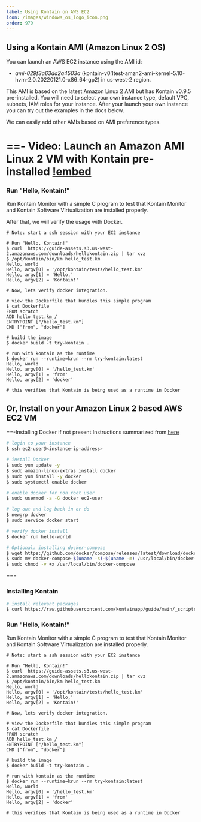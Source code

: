 ```yaml
---
label: Using Kontain on AWS EC2
icon: /images/windows_os_logo_icon.png
order: 979
---
```


## Using a Kontain AMI (Amazon Linux 2 OS)
You can launch an AWS EC2 instance using the AMI id: 
- *ami-029f3a63da2a4503a* (kontain-v0.1test-amzn2-ami-kernel-5.10-hvm-2.0.20220121.0-x86_64-gp2) in us-west-2 region.

This AMI is based on the latest Amazon Linux 2 AMI but has Kontain v0.9.5 pre-installed.  You will need to select your own instance type, default VPC, subnets, IAM roles for your instance.  After your launch your own instance you can try out the examples in the docs below.

We can easily add other AMIs based on AMI preference types.

==- Video: Launch an Amazon AMI Linux 2 VM with Kontain pre-installed
[!embed](https://youtu.be/YX8sUiFyb2k)
===

### Run "Hello, Kontain!"
Run Kontain Monitor with a simple C program to test that Kontain Monitor and Kontain Software Virtualization are installed properly.

After that, we will verify the usage with Docker.

```shell
# Note: start a ssh session with your EC2 instance

# Run "Hello, Kontain!"
$ curl  https://guide-assets.s3.us-west-2.amazonaws.com/downloads/hellokontain.zip | tar xvz
$ /opt/kontain/bin/km hello_test.km
Hello, world
Hello, argv[0] = '/opt/kontain/tests/hello_test.km'
Hello, argv[1] = 'Hello,'
Hello, argv[2] = 'Kontain!'

# Now, lets verify docker integration.

# view the Dockerfile that bundles this simple program
$ cat Dockerfile
FROM scratch
ADD hello_test.km /
ENTRYPOINT ["/hello_test.km"]
CMD ["from", "docker"]

# build the image
$ docker build -t try-kontain .

# run with kontain as the runtime
$ docker run --runtime=krun --rm try-kontain:latest
Hello, world
Hello, argv[0] = '/hello_test.km'
Hello, argv[1] = 'from'
Hello, argv[2] = 'docker'

# this verifies that Kontain is being used as a runtime in Docker
```

## Or, Install on your Amazon Linux 2 based AWS EC2 VM

==-Installing Docker if not present
Instructions summarized from [here](https://docs.aws.amazon.com/AmazonECS/latest/developerguide/docker-basics.html)

```bash
# login to your instance
$ ssh ec2-user@<instance-ip-address>

# install Docker
$ sudo yum update -y
$ sudo amazon-linux-extras install docker
$ sudo yum install -y docker
$ sudo systemctl enable docker

# enable docker for non root user
$ sudo usermod -a -G docker ec2-user

# log out and log back in or do
$ newgrp docker
$ sudo service docker start

# verify docker install
$ docker run hello-world

# Optional: installing docker-compose
$ wget https://github.com/docker/compose/releases/latest/download/docker-compose-$(uname -s)-$(uname -m)
$ sudo mv docker-compose-$(uname -s)-$(uname -m) /usr/local/bin/docker-compose
$ sudo chmod -v +x /usr/local/bin/docker-compose
```
===

### Installing Kontain
```bash
# install relevant packages
$ curl https://raw.githubusercontent.com/kontainapp/guide/main/_scripts/kontain_bin_install.sh | sudo bash
```

### Run "Hello, Kontain!"
Run Kontain Monitor with a simple C program to test that Kontain Monitor and Kontain Software Virtualization are installed properly.

```shell
# Note: start a ssh session with your EC2 instance

# Run "Hello, Kontain!"
$ curl  https://guide-assets.s3.us-west-2.amazonaws.com/downloads/hellokontain.zip | tar xvz
$ /opt/kontain/bin/km hello_test.km
Hello, world
Hello, argv[0] = '/opt/kontain/tests/hello_test.km'
Hello, argv[1] = 'Hello,'
Hello, argv[2] = 'Kontain!'

# Now, lets verify docker integration.

# view the Dockerfile that bundles this simple program
$ cat Dockerfile
FROM scratch
ADD hello_test.km /
ENTRYPOINT ["/hello_test.km"]
CMD ["from", "docker"]

# build the image
$ docker build -t try-kontain .

# run with kontain as the runtime
$ docker run --runtime=krun --rm try-kontain:latest
Hello, world
Hello, argv[0] = '/hello_test.km'
Hello, argv[1] = 'from'
Hello, argv[2] = 'docker'

# this verifies that Kontain is being used as a runtime in Docker
```

